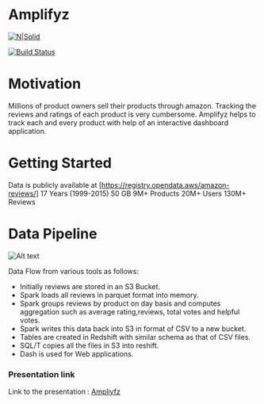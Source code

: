 # Amplifyz

[![N|Solid](https://cldup.com/dTxpPi9lDf.thumb.png)](https://nodesource.com/products/nsolid)

[![Build Status](https://travis-ci.org/joemccann/dillinger.svg?branch=master)](https://travis-ci.org/joemccann/dillinger)

# Motivation
Millions of product owners sell their products through amazon. Tracking the reviews and ratings of each product is very cumbersome. Amplifyz helps to track each and every product with help of an interactive dashboard application.

# Getting Started
Data is publicly available at [https://registry.opendata.aws/amazon-reviews/]
17 Years (1999-2015)
50 GB
9M+ Products
20M+ Users
130M+ Reviews

# Data Pipeline

![Alt text](images/datapipeline.PNG?raw=true "Overview of Data Pipeline")


Data Flow from various tools as follows:
  - Initially reviews are stored in an S3 Bucket.
  - Spark loads all reviews in parquet format into memory.
  - Spark groups reviews by product on day basis and computes aggregation such as average rating,reviews, total votes and helpful votes.
  - Spark writes this data back into S3 in format of CSV to a new bucket.
  - Tables are created in Redshift with similar schema as that of CSV files.
  - SQL/T copies all the files in S3 into reshift.
  - Dash is used for  Web applications.
  
  
### Presentation link
 Link to the presentation :   [Ampliyfz](https://docs.google.com/presentation/d/160TNlNY0xZC9PjaZhpJ-dyUDK5l86CZv35HrqPLn1J8/edit#slide=id.p1)
